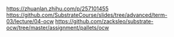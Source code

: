 https://zhuanlan.zhihu.com/p/257101455
https://github.com/SubstrateCourse/slides/tree/advanced/term-03/lecture/04-ocw
https://github.com/zacksleo/substrate-ocw/tree/master/assignment/pallets/ocw
